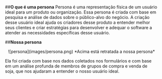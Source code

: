 ##**O que é uma persona**
Persona é uma representação física de um usuário ideal para um produto ou organização. Essa persona é criada com base em pesquisa e análise de dados sobre o público-alvo do negócio.
A criação desse usuário ideal ajuda os criadores desse produto a entender melhor seus clientes e criar estratégias para desenvolver e adequar o software a atender as necessidades específicas desse usuário.

##**Nossa persona**

<center>![persona](images/persona.png)
*Acima está retratada a nossa persona*
</center>


Ela foi criada com base nos dados coletados nos formulários e com base em um análise profunda de membros de grupos de compra e venda de soja, que nos ajudaram a entender o nosso usuário ideal.